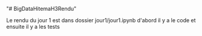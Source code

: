 "# BigDataHitemaH3Rendu" 

Le rendu du jour 1 est dans dossier jour1/jour1.ipynb
d'abord il y a le code et ensuite il y a les tests

